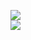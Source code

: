 [![](https://img.shields.io/badge/Made%20With-Github%20Spray-lightgrey.svg?style=for-the-badge&logo=github)](https://github.com/Annihil/github-spray#688)  
[![](https://i.imgur.com/2DrTn0Z.gif)](https://github.com/Annihil/github-spray)